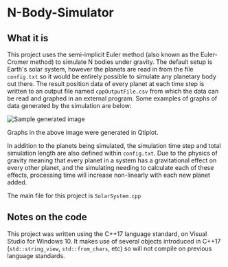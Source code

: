 # N-Body-Simulator

## What it is

This project uses the semi-implicit Euler method (also known as the Euler-Cromer method) to simulate N bodies under gravity. The default setup is Earth's solar system, however the planets are read in from the file `config.txt` so it would be entirely possible to simulate any planetary body out there. The result position data of every planet at each time step is written to an output file named `cppOutputFile.csv` from which the data can be read and graphed in an external program.
Some examples of graphs of data generated by the simulation are below:

![Sample generated image](https://i.imgur.com/szFDiFd.png)

Graphs in the above image were generated in Qtiplot.

In addition to the planets being simulated, the simulation time step and total simulation length are also defined within `config.txt`. Due to the physics of gravity meaning that every planet in a system has a gravitational effect on every other planet, and the simulating needing to calculate each of these effects, processing time will increase non-linearly with each new planet added.

The main file for this project is `SolarSystem.cpp`

## Notes on the code

This project was written using the C++17 language standard, on Visual Studio for Windows 10. It makes use of several objects introduced in C++17 (`std::string_view`, `std::from_chars`, etc) so will not compile on previous language standards.

